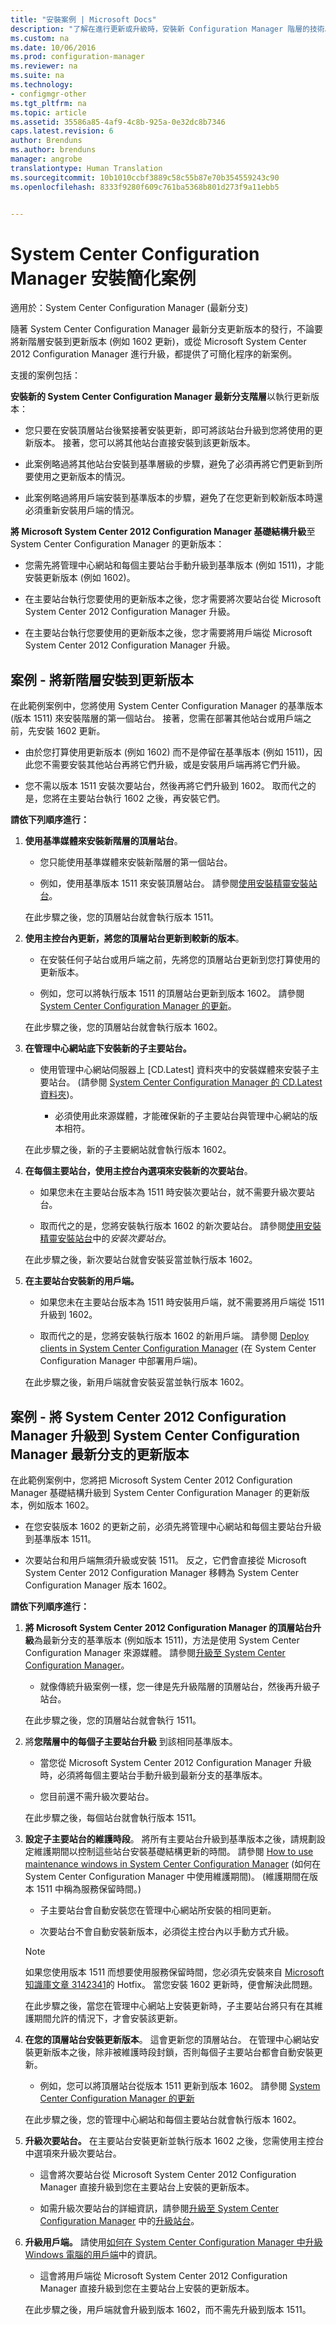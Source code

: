 ```yaml
---
title: "安裝案例 | Microsoft Docs"
description: "了解在進行更新或升級時，安裝新 Configuration Manager 階層的技術。"
ms.custom: na
ms.date: 10/06/2016
ms.prod: configuration-manager
ms.reviewer: na
ms.suite: na
ms.technology:
- configmgr-other
ms.tgt_pltfrm: na
ms.topic: article
ms.assetid: 35586a85-4af9-4c8b-925a-0e32dc8b7346
caps.latest.revision: 6
author: Brenduns
ms.author: brenduns
manager: angrobe
translationtype: Human Translation
ms.sourcegitcommit: 10b1010ccbf3889c58c55b87e70b354559243c90
ms.openlocfilehash: 8333f9280f609c761ba5368b801d273f9a11ebb5


---
```

# <a name="scenarios-to-streamline-your-installation-of-system-center-configuration-manager"></a>System Center Configuration Manager 安裝簡化案例

適用於：System Center Configuration Manager (最新分支)

隨著 System Center Configuration Manager 最新分支更新版本的發行，不論要將新階層安裝到更新版本 (例如 1602 更新)，或從 Microsoft System Center 2012 Configuration Manager 進行升級，都提供了可簡化程序的新案例。  

支援的案例包括：  

**安裝新的 System Center Configuration Manager 最新分支階層**以執行更新版本：  

-   您只要在安裝頂層站台後緊接著安裝更新，即可將該站台升級到您將使用的更新版本。 接著，您可以將其他站台直接安裝到該更新版本。  

-   此案例略過將其他站台安裝到基準層級的步驟，避免了必須再將它們更新到所要使用之更新版本的情況。  

-   此案例略過將用戶端安裝到基準版本的步驟，避免了在您更新到較新版本時還必須重新安裝用戶端的情況。  

**將 Microsoft System Center 2012 Configuration Manager 基礎結構升級**至 System Center Configuration Manager 的更新版本：  

-   您需先將管理中心網站和每個主要站台手動升級到基準版本 (例如 1511)，才能安裝更新版本 (例如 1602)。  

-   在主要站台執行您要使用的更新版本之後，您才需要將次要站台從 Microsoft System Center 2012 Configuration Manager 升級。  

-   在主要站台執行您要使用的更新版本之後，您才需要將用戶端從 Microsoft System Center 2012 Configuration Manager 升級。  

## <a name="scenario---install-a-new-hierarchy-to-an-update-version"></a>案例 - 將新階層安裝到更新版本  
在此範例案例中，您將使用 System Center Configuration Manager 的基準版本 (版本 1511) 來安裝階層的第一個站台。 接著，您需在部署其他站台或用戶端之前，先安裝 1602 更新。  

-   由於您打算使用更新版本 (例如 1602) 而不是停留在基準版本 (例如 1511)，因此您不需要安裝其他站台再將它們升級，或是安裝用戶端再將它們升級。  

-   您不需以版本 1511 安裝次要站台，然後再將它們升級到 1602。 取而代之的是，您將在主要站台執行 1602 之後，再安裝它們。  

**請依下列順序進行：**  

1.  **使用基準媒體來安裝新階層的頂層站台**。  

    -   您只能使用基準媒體來安裝新階層的第一個站台。  

    -   例如，使用基準版本 1511 來安裝頂層站台。 請參閱[使用安裝精靈安裝站台](/sccm/core/servers/deploy/install/use-the-setup-wizard-to-install-sites)。  

    在此步驟之後，您的頂層站台就會執行版本 1511。  

2.  **使用主控台內更新，將您的頂層站台更新到較新的版本**。  

    -   在安裝任何子站台或用戶端之前，先將您的頂層站台更新到您打算使用的更新版本。  

    -   例如，您可以將執行版本 1511 的頂層站台更新到版本 1602。 請參閱 [System Center Configuration Manager 的更新](../../../../core/servers/manage/updates.md)。  

    在此步驟之後，您的頂層站台就會執行版本 1602。  

3.  **在管理中心網站底下安裝新的子主要站台。**  

    -   使用管理中心網站伺服器上 [CD.Latest] 資料夾中的安裝媒體來安裝子主要站台。  (請參閱 [System Center Configuration Manager 的 CD.Latest 資料夾](../../../../core/servers/manage/the-cd.latest-folder.md))。  

        -   必須使用此來源媒體，才能確保新的子主要站台與管理中心網站的版本相符。  

    在此步驟之後，新的子主要網站就會執行版本 1602。  

4.  **在每個主要站台，使用主控台內選項來安裝新的次要站台**。  

    -   如果您未在主要站台版本為 1511 時安裝次要站台，就不需要升級次要站台。  

    -   取而代之的是，您將安裝執行版本 1602 的新次要站台。 請參閱[使用安裝精靈安裝站台](/sccm/core/servers/deploy/install/use-the-setup-wizard-to-install-sites)中的*安裝次要站台*。  

    在此步驟之後，新次要站台就會安裝妥當並執行版本 1602。  

5.  **在主要站台安裝新的用戶端。**  

    -   如果您未在主要站台版本為 1511 時安裝用戶端，就不需要將用戶端從 1511 升級到 1602。  

    -   取而代之的是，您將安裝執行版本 1602 的新用戶端。 請參閱 [Deploy clients in System Center Configuration Manager](../../../clients/deploy/deploy-clients-to-windows-computers.md) (在 System Center Configuration Manager 中部署用戶端)。  

    在此步驟之後，新用戶端就會安裝妥當並執行版本 1602。  

## <a name="scenario---upgrade-system-center-2012-configuration-manager-to-an-update-version-of-system-center-configuration-manager-current-branch"></a>案例 - 將 System Center 2012 Configuration Manager 升級到 System Center Configuration Manager 最新分支的更新版本  
在此範例案例中，您將把 Microsoft System Center 2012 Configuration Manager 基礎結構升級到 System Center Configuration Manager 的更新版本，例如版本 1602。  

-   在您安裝版本 1602 的更新之前，必須先將管理中心網站和每個主要站台升級到基準版本 1511。  

-   次要站台和用戶端無須升級或安裝 1511。 反之，它們會直接從 Microsoft System Center 2012 Configuration Manager 移轉為 System Center Configuration Manager 版本 1602。  

**請依下列順序進行：**  

1.  **將 Microsoft System Center 2012 Configuration Manager 的頂層站台升級**為最新分支的基準版本 (例如版本 1511)，方法是使用 System Center Configuration Manager 來源媒體。 請參閱[升級至 System Center Configuration Manager](../../../../core/servers/deploy/install/upgrade-to-configuration-manager.md)。  

    -   就像傳統升級案例一樣，您一律是先升級階層的頂層站台，然後再升級子站台。  

    在此步驟之後，您的頂層站台就會執行 1511。  

2.  將**您階層中的每個子主要站台升級** 到該相同基準版本。  

    -   當您從 Microsoft System Center 2012 Configuration Manager 升級時，必須將每個主要站台手動升級到最新分支的基準版本。  

    -   您目前還不需升級次要站台。  

    在此步驟之後，每個站台就會執行版本 1511。  

3.  **設定子主要站台的維護時段**。 將所有主要站台升級到基準版本之後，請規劃設定維護期間以控制這些站台安裝基礎結構更新的時間。 請參閱 [How to use maintenance windows in System Center Configuration Manager](../../../../core/clients/manage/collections/use-maintenance-windows.md) (如何在 System Center Configuration Manager 中使用維護期間)。  (維護期間在版本 1511 中稱為服務保留時間。)  

    -   子主要站台會自動安裝您在管理中心網站所安裝的相同更新。  

    -   次要站台不會自動安裝新版本，必須從主控台內以手動方式升級。  

    > [!NOTE]  
    >  如果您使用版本 1511 而想要使用服務保留時間，您必須先安裝來自 [Microsoft 知識庫文章 3142341](http://support.microsoft.com/kb/3142341)的 Hotfix。 當您安裝 1602 更新時，便會解決此問題。  

    在此步驟之後，當您在管理中心網站上安裝更新時，子主要站台將只有在其維護期間允許的情況下，才會安裝該更新。  

4.  **在您的頂層站台安裝更新版本**。 這會更新您的頂層站台。 在管理中心網站安裝更新版本之後，除非被維護時段封鎖，否則每個子主要站台都會自動安裝更新。  

    -   例如，您可以將頂層站台從版本 1511 更新到版本 1602。 請參閱 [System Center Configuration Manager 的更新](../../../../core/servers/manage/updates.md)  

    在此步驟之後，您的管理中心網站和每個主要站台就會執行版本 1602。  

5.  **升級次要站台。** 在主要站台安裝更新並執行版本 1602 之後，您需使用主控台中選項來升級次要站台。  

    -   這會將次要站台從 Microsoft System Center 2012 Configuration Manager 直接升級到您在主要站台上安裝的更新版本。  

    -   如需升級次要站台的詳細資訊，請參閱[升級至 System Center Configuration Manager](../../../../core/servers/deploy/install/upgrade-to-configuration-manager.md) 中的[升級站台](../../../../core/servers/deploy/install/upgrade-to-configuration-manager.md#bkmk_upgrade)。  

6.  **升級用戶端。** 請使用[如何在 System Center Configuration Manager 中升級 Windows 電腦的用戶端](../../../../core/clients/manage/upgrade/upgrade-clients-for-windows-computers.md)中的資訊。  

    -   這會將用戶端從 Microsoft System Center 2012 Configuration Manager 直接升級到您在主要站台上安裝的更新版本。  

    在此步驟之後，用戶端就會升級到版本 1602，而不需先升級到版本 1511。



<!--HONumber=Dec16_HO3-->


